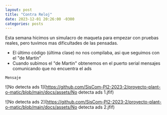 ```yaml
---
layout: post
title: "Contra Reloj"
date: 2023-12-01 20:26:00 -0300
categories: posts
---
```


Esta semana hicimos un simulacro de maqueta para empezar con pruebas reales, pero tuvimos mas dificultades de las pensadas.
  -  El último código (última clase) no nos compilaba, asi que seguimos con el "de Martín"
  -  Cuando subimos el "de Martin" obtenemos en el puerto serial mensajes comunicando que no encuentra el ads

 `Mensaje`

![No detecta ads 1](https://github.com/SisCom-PI2-2023-2/proyecto-plant-o-matic/blob/main/docs/assets/No detecta ads 1.jfif)

![No detecta ads 2](https://github.com/SisCom-PI2-2023-2/proyecto-plant-o-matic/blob/main/docs/assets/No detecta ads 2.jfif)

 
